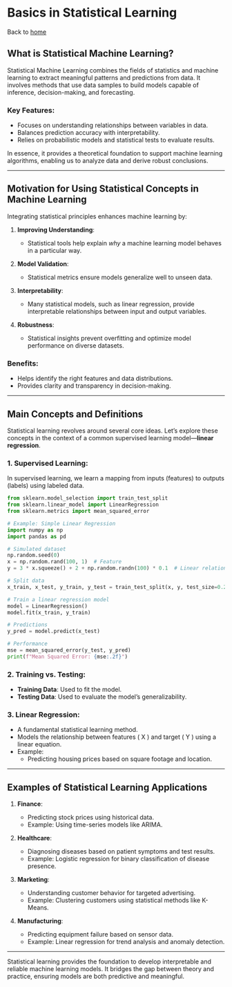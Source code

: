 # Basics in Statistical Learning

Back to [home](../README.md)

## What is Statistical Machine Learning?

Statistical Machine Learning combines the fields of statistics and machine learning to extract meaningful patterns and predictions from data. It involves methods that use data samples to build models capable of inference, decision-making, and forecasting.

### Key Features:
- Focuses on understanding relationships between variables in data.
- Balances prediction accuracy with interpretability.
- Relies on probabilistic models and statistical tests to evaluate results.

In essence, it provides a theoretical foundation to support machine learning algorithms, enabling us to analyze data and derive robust conclusions.

---

## Motivation for Using Statistical Concepts in Machine Learning

Integrating statistical principles enhances machine learning by:

1. **Improving Understanding**:
   - Statistical tools help explain *why* a machine learning model behaves in a particular way.

2. **Model Validation**:
   - Statistical metrics ensure models generalize well to unseen data.

3. **Interpretability**:
   - Many statistical models, such as linear regression, provide interpretable relationships between input and output variables.

4. **Robustness**:
   - Statistical insights prevent overfitting and optimize model performance on diverse datasets.

### Benefits:
- Helps identify the right features and data distributions.
- Provides clarity and transparency in decision-making.

---

## Main Concepts and Definitions

Statistical learning revolves around several core ideas. Let’s explore these concepts in the context of a common supervised learning model—**linear regression**.

### 1. **Supervised Learning**:
   In supervised learning, we learn a mapping from inputs (features) to outputs (labels) using labeled data.

```python
from sklearn.model_selection import train_test_split
from sklearn.linear_model import LinearRegression
from sklearn.metrics import mean_squared_error

# Example: Simple Linear Regression
import numpy as np
import pandas as pd

# Simulated dataset
np.random.seed(0)
x = np.random.rand(100, 1)  # Feature
y = 3 * x.squeeze() + 2 + np.random.randn(100) * 0.1  # Linear relationship with noise

# Split data
x_train, x_test, y_train, y_test = train_test_split(x, y, test_size=0.2, random_state=42)

# Train a linear regression model
model = LinearRegression()
model.fit(x_train, y_train)

# Predictions
y_pred = model.predict(x_test)

# Performance
mse = mean_squared_error(y_test, y_pred)
print(f"Mean Squared Error: {mse:.2f}")
```

### 2. **Training vs. Testing**:
   - **Training Data**: Used to fit the model.
   - **Testing Data**: Used to evaluate the model’s generalizability.

### 3. **Linear Regression**:
   - A fundamental statistical learning method.
   - Models the relationship between features \( X \) and target \( Y \) using a linear equation.
   - Example:
     - Predicting housing prices based on square footage and location.

---

## Examples of Statistical Learning Applications

1. **Finance**:
   - Predicting stock prices using historical data.
   - Example: Using time-series models like ARIMA.

2. **Healthcare**:
   - Diagnosing diseases based on patient symptoms and test results.
   - Example: Logistic regression for binary classification of disease presence.

3. **Marketing**:
   - Understanding customer behavior for targeted advertising.
   - Example: Clustering customers using statistical methods like K-Means.

4. **Manufacturing**:
   - Predicting equipment failure based on sensor data.
   - Example: Linear regression for trend analysis and anomaly detection.

---

Statistical learning provides the foundation to develop interpretable and reliable machine learning models. It bridges the gap between theory and practice, ensuring models are both predictive and meaningful.
